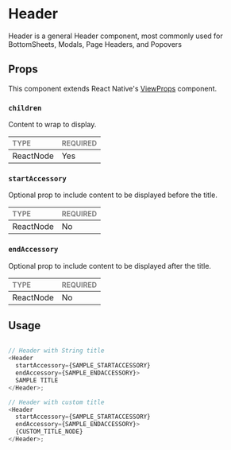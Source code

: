 # Header

Header is a general Header component, most commonly used for BottomSheets, Modals, Page Headers, and Popovers

## Props

This component extends React Native's [ViewProps](https://reactnative.dev/docs/view) component.

### `children`

Content to wrap to display.

| <span style="color:gray;font-size:14px">TYPE</span> | <span style="color:gray;font-size:14px">REQUIRED</span> |
| :-------------------------------------------------- | :------------------------------------------------------ |
| ReactNode                                           | Yes                                                     |

### `startAccessory`

Optional prop to include content to be displayed before the title.

| <span style="color:gray;font-size:14px">TYPE</span> | <span style="color:gray;font-size:14px">REQUIRED</span> |
| :-------------------------------------------------- | :------------------------------------------------------ |
| ReactNode                                           | No                                                     |

### `endAccessory`

Optional prop to include content to be displayed after the title.

| <span style="color:gray;font-size:14px">TYPE</span> | <span style="color:gray;font-size:14px">REQUIRED</span> |
| :-------------------------------------------------- | :------------------------------------------------------ |
| ReactNode                                           | No                                                     |


## Usage

```javascript

// Header with String title
<Header 
  startAccessory={SAMPLE_STARTACCESSORY} 
  endAccessory={SAMPLE_ENDACCESSORY}>
  SAMPLE TITLE
</Header>;

// Header with custom title
<Header 
  startAccessory={SAMPLE_STARTACCESSORY} 
  endAccessory={SAMPLE_ENDACCESSORY}>
  {CUSTOM_TITLE_NODE}
</Header>;
```
